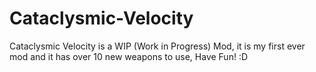 # Cataclysmic-Velocity
Cataclysmic Velocity is a WIP (Work in Progress) Mod, it is my first ever mod and it has over 10 new weapons to use, Have Fun! :D
